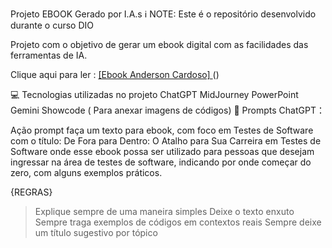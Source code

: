 Projeto EBOOK Gerado por I.A.s
ℹ️ NOTE: Este é o repositório desenvolvido durante o curso DIO

Projeto com o objetivo de gerar um ebook digital com as facilidades das ferramentas de IA. 

Clique aqui para ler : <a href=“[http://exemplo.com/](https://github.com/anderson-card/prompts-recipe-to-create-a-ebook/blob/main/E-BOOK-%20O%20Atalho%20para%20a%20sua%20carreira%20em%20testes%20de%20softwares%20DIO.pdf)“>[Ebook Anderson Cardoso] </a> ()


💻 Tecnologias utilizadas no projeto
ChatGPT
MidJourney
PowerPoint
Gemini
Showcode ( Para anexar imagens de códigos)
🧠 Prompts
ChatGPT：

Ação	prompt
faça um texto para ebook, com foco em Testes de Software com o título: De Fora para Dentro: O Atalho para Sua Carreira em Testes de Software onde esse ebook possa ser utilizado para pessoas que desejam ingressar na área de testes de software, 
indicando por onde começar do zero, com alguns exemplos práticos.

{REGRAS}
>Explique sempre de uma maneira simples
>Deixe o texto enxuto
>Sempre traga exemplos de códigos em contextos reais 
>Sempre deixe um título sugestivo por tópico

